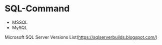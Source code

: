 # SQL-Command
- MSSQL
- MySQL

Microsoft SQL Server Versions List(https://sqlserverbuilds.blogspot.com/)
